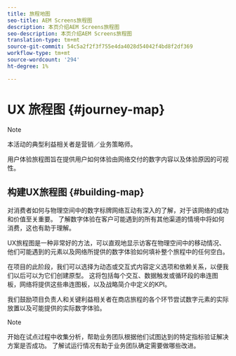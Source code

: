 ```yaml
---
title: 旅程地图
seo-title: AEM Screens旅程图
description: 本页介绍AEM Screens旅程图
seo-description: 本页介绍AEM Screens旅程图
translation-type: tm+mt
source-git-commit: 54c5a2f2f3f755e4da4028d54042f4bd8f2df369
workflow-type: tm+mt
source-wordcount: '294'
ht-degree: 1%

---
```



# UX 旅程图 {#journey-map}

>[!NOTE]
>
>本活动的典型利益相关者是营销／业务策略师。

用户体验旅程图旨在提供用户如何体验由网络交付的数字内容以及体验原因的可视性。

## 构建UX旅程图 {#building-map}

对消费者如何与物理空间中的数字标牌网络互动有深入的了解，对于该网络的成功和价值至关重要。 了解数字体验在客户可能遇到的所有其他渠道的情境中将如何消费，这也有助于理解。

UX旅程图是一种非常好的方法，可以直观地显示访客在物理空间中的移动情况、他们可能遇到的元素以及网络所提供的数字体验如何填补整个旅程中的任何空白。

在项目的此阶段，我们可以选择为动态或交互式内容定义选项和依赖关系，以便我们以后可以为它们创建原型。 这将包括每个交互、数据触发或循环段的串连图板，网络将提供这些串连图板，以及战略简介中定义的KPI。

我们鼓励项目负责人和关键利益相关者在商店旅程的各个环节尝试数字元素的实际放置以及可能提供的实际数字体验。

>[!NOTE]
> 开始在试点过程中收集分析，帮助业务团队根据他们试图达到的特定指标验证解决方案是否成功。 了解试运行情况有助于业务团队确定需要做哪些改进。
